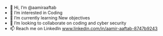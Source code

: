 - 👋 Hi, I’m @aamiraaftab
- 👀 I’m interested in Coding
- 🌱 I’m currently learning New objectives
- 💞️ I’m looking to collaborate on coding and cyber security 
- 📫 Reach me on Linkedln www.linkedin.com/in/aamir-aaftab-8747b9243

<!---
aamiraaftab/aamiraaftab is a ✨ special ✨ repository because its `README.md` (this file) appears on your GitHub profile.
You can click the Preview link to take a look at your changes.
--->

